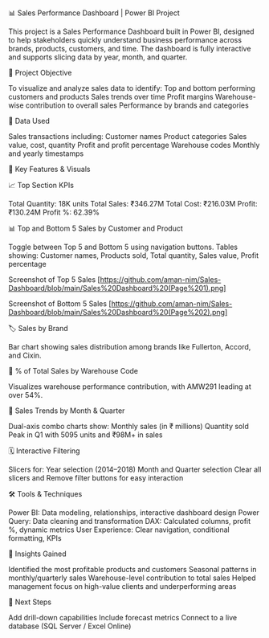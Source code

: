 📊 Sales Performance Dashboard | Power BI Project

  This project is a Sales Performance Dashboard built in Power BI, designed to help stakeholders quickly understand business performance across brands, products, customers, and time. The dashboard is fully interactive and supports slicing data by year, month, and quarter.

🧩 Project Objective

  To visualize and analyze sales data to identify:
  Top and bottom performing customers and products
  Sales trends over time
  Profit margins
  Warehouse-wise contribution to overall sales
  Performance by brands and categories

📁 Data Used

  Sales transactions including:
  Customer names
  Product categories
  Sales value, cost, quantity
  Profit and profit percentage
  Warehouse codes
  Monthly and yearly timestamps

📌 Key Features & Visuals

📈 Top Section KPIs

  Total Quantity: 18K units
  Total Sales: ₹346.27M
  Total Cost: ₹216.03M
  Profit: ₹130.24M
  Profit %: 62.39%

📊 Top and Bottom 5 Sales by Customer and Product

Toggle between Top 5 and Bottom 5 using navigation buttons.
Tables showing: Customer names, Products sold, Total quantity, Sales value, Profit percentage

Screenshot of Top 5 Sales
[https://github.com/aman-nim/Sales-Dashboard/blob/main/Sales%20Dashboard%20(Page%201).png]

Screenshot of Bottom 5 Sales
[https://github.com/aman-nim/Sales-Dashboard/blob/main/Sales%20Dashboard%20(Page%202).png]

🏷️ Sales by Brand

Bar chart showing sales distribution among brands like Fullerton, Accord, and Cixin.

🏢 % of Total Sales by Warehouse Code

Visualizes warehouse performance contribution, with AMW291 leading at over 54%.

📆 Sales Trends by Month & Quarter

  Dual-axis combo charts show:
  Monthly sales (in ₹ millions)
  Quantity sold
  Peak in Q1 with 5095 units and ₹98M+ in sales

🗓️ Interactive Filtering

Slicers for:
  Year selection (2014–2018)
  Month and Quarter selection
  Clear all slicers and Remove filter buttons for easy interaction

🛠️ Tools & Techniques

  Power BI: Data modeling, relationships, interactive dashboard design
  Power Query: Data cleaning and transformation
  DAX: Calculated columns, profit %, dynamic metrics
  User Experience: Clear navigation, conditional formatting, KPIs

📌 Insights Gained

  Identified the most profitable products and customers
  Seasonal patterns in monthly/quarterly sales
  Warehouse-level contribution to total sales
  Helped management focus on high-value clients and underperforming areas

🚀 Next Steps

  Add drill-down capabilities
  Include forecast metrics
  Connect to a live database (SQL Server / Excel Online)
